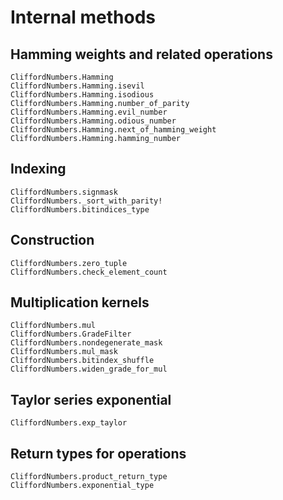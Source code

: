 # Internal methods

## Hamming weights and related operations

```@docs
CliffordNumbers.Hamming
CliffordNumbers.Hamming.isevil
CliffordNumbers.Hamming.isodious
CliffordNumbers.Hamming.number_of_parity
CliffordNumbers.Hamming.evil_number
CliffordNumbers.Hamming.odious_number
CliffordNumbers.Hamming.next_of_hamming_weight
CliffordNumbers.Hamming.hamming_number
```

## Indexing

```@docs
CliffordNumbers.signmask
CliffordNumbers._sort_with_parity!
CliffordNumbers.bitindices_type
```

## Construction

```@docs
CliffordNumbers.zero_tuple
CliffordNumbers.check_element_count
```

## Multiplication kernels

```@docs
CliffordNumbers.mul
CliffordNumbers.GradeFilter
CliffordNumbers.nondegenerate_mask
CliffordNumbers.mul_mask
CliffordNumbers.bitindex_shuffle
CliffordNumbers.widen_grade_for_mul
```

## Taylor series exponential
```@docs
CliffordNumbers.exp_taylor
```

## Return types for operations

```@docs
CliffordNumbers.product_return_type
CliffordNumbers.exponential_type
```
